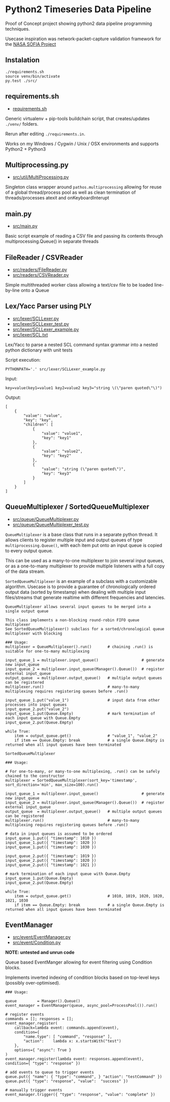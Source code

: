 # Python2 Timeseries Data Pipeline

Proof of Concept project showing python2 data pipeline programming techniques.

Usecase inspiration was network-packet-capture validation framework for the [NASA SOFIA Project](https://www.nasa.gov/mission_pages/SOFIA/index.html)


## Instalation

```
./requirements.sh
source venv/bin/activate
py.test ./src/
```

## requirements.sh
- [requirements.sh](requirements.sh)

Generic virtualenv + pip-tools buildchain script, that creates/updates `./venv/` folders. 

Rerun after editing `./requirements.in`.

Works on my Windows / Cygwin / Unix / OSX environments and supports Python2 + Python3 


## Multiprocessing.py
- [src/util/MultiProcessing.py](src/util/MultiProcessing.py)

Singleton class wrapper around `pathos.multiprocessing` allowing for reuse of a global thread/process pool
as well as clean termination of threads/processes atexit and onKeyboardInterupt


## main.py
- [src/main.py](src/main.py)

Basic script example of reading a CSV file and passing its contents through multiprocessing.Queue() in separate threads


## FileReader / CSVReader
- [src/readers/FileReader.py](src/readers/FileReader.py)
- [src/readers/CSVReader.py](src/readers/CSVReader.py)

Simple multithreaded worker class allowing a text/csv file to be loaded line-by-line onto a Queue 


## Lex/Yacc Parser using PLY
- [src/lexer/SCLLexer.py](src/lexer/SCLLexer.py)
- [src/lexer/SCLLexer_test.py](src/lexer/SCLLexer_test.py)
- [src/lexer/SCLLexer_example.py](src/lexer/SCLLexer_example.py)
- [src/lexer/SCL.txt](src/lexer/SCL.txt)

Lex/Yacc to parse a nested SCL command syntax grammar into a nested python dictionary with unit tests

Script execution:
```
PYTHONPATH='.' src/lexer/SCLLexer_example.py
```

Input:
```
key=value(key1=value1 key2=value2 key3="string \(\"paren quoted\"\)")
```

Output:
```
[
    {
        "value": "value",
        "key": "key",
        "children": [
            {
                "value": "value1",
                "key": "key1"
            },
            {
                "value": "value2",
                "key": "key2"
            },
            {
                "value": "string (\"paren quoted\")",
                "key": "key3"
            }
        ]
    }
]
```


## QueueMultiplexer / SortedQueueMultiplexer
- [src/queue/QueueMultiplexer.py](src/queue/QueueMultiplexer.py)
- [src/queue/QueueMultiplexer_test.py](src/queue/QueueMultiplexer_test.py)

`QueueMultiplexer` is a base class that runs in a separate python thread. 
It allows clients to register multiple input and output queues of type `multiprocessing.Queue()`, 
with each item put onto an input queue is copied to every output queue. 

This can be used as a many-to-one multiplexer to join several input queues, 
or as a one-to-many multiplexer to provide multiple listeners with a full copy of the data stream.       

`SortedQueueMultiplexer` is an example of a subclass with a customizable algorithm. 
Usecase is to provide a guarantee of chronologically ordered output data (sorted by timestamp)
when dealing with multiple input files/streams that generate realtime with different frequencies and latencies.      

```
QueueMultiplexer allows several input queues to be merged into a single output queue

This class implements a non-blocking round-robin FIFO queue multiplexer
See SortedQueueMultiplexer() subclass for a sorted/chronological queue multiplexer with blocking

### Usage:
multiplexer = QueueMultiplexer().run()       # chaining .run() is suitable for one-to-many multiplexing

input_queue_1 = multiplexer.input_queue()                   # generate new input_queue
input_queue_2 = multiplexer.input_queue(Manager().Queue())  # register external input_queue
output_queue  = multiplexer.output_queue()   # multiple output queues can be registered
multiplexer.run()                            # many-to-many multiplexing requires registering queues before .run()

input_queue_1.put("value_1")                 # input data from other processes into input queues
input_queue_2.put("value_2")
input_queue_1.put(Queue.Empty)               # mark termination of each input queue with Queue.Empty
input_queue_2.put(Queue.Empty)

while True:
    item = output_queue.get()                # "value_1", "value_2"
    if item == Queue.Empty: break            # a single Queue.Empty is returned when all input queues have been terminated
```

```
SortedQueueMultiplexer

### Usage:

# For one-to-many, or many-to-one multiplexing, .run() can be safely chained to the constructor
multiplexer = SortedQueueMultiplexer(sort_key='timestamp', sort_direction='min', max_size=100).run()

input_queue_1 = multiplexer.input_queue()                   # generate new input_queue
input_queue_2 = multiplexer.input_queue(Manager().Queue())  # register external input_queue
output_queue  = multiplexer.output_queue()   # multiple output queues can be registered
multiplexer.run()                            # many-to-many multiplexing requires registering queues before .run()

# data in input queues is assumed to be ordered
input_queue_1.put({ "timestamp": 1010 })
input_queue_1.put({ "timestamp": 1020 })
input_queue_1.put({ "timestamp": 1030 })

input_queue_2.put({ "timestamp": 1019 })
input_queue_2.put({ "timestamp": 1020 })
input_queue_2.put({ "timestamp": 1021 })

# mark termination of each input queue with Queue.Empty
input_queue_1.put(Queue.Empty)
input_queue_2.put(Queue.Empty)

while True:
    item = output_queue.get()                # 1010, 1019, 1020, 1020, 1021, 1030
    if item == Queue.Empty: break            # a single Queue.Empty is returned when all input queues have been terminated
```


## EventManager
- [src/event/EventManager.py](src/event/EventManager.py)
- [src/event/Condition.py](src/event/Condition.py)

**NOTE: untested and unrun code**

Queue based EventManger allowing for event filtering using Condition blocks.

Implements inverted indexing of condition blocks based on top-level keys (possibly over-optimised).

```
### Usage:

queue         = Manager().Queue()
event_manager = EventManager(queue, async_pool=ProcessPool()).run()

# register events
commands = []; responses = [];
event_manager.register(
    callback=lambda event: commands.append(event),
    condition={
        "name.type": [ "command", "response" ],
        "action":    lambda x: x.startsWith("test")
    },
    options={ "async": True }
)
event_manager.register(lambda event: responses.append(event), condition={ "type": "response" })

# add events to queue to trigger events
queue.put({ "name": { "type": "command", } "action": "testCommand" })
queue.put({ "type": "response", "value":  "success" })

# manually trigger events
event_manager.trigger({ "type": "response", "value": "complete" })
```
